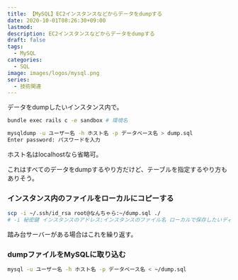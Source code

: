 ```yaml
---
title: 【MySQL】EC2インスタンスなどからデータをdumpする
date: 2020-10-01T08:26:30+09:00
lastmod:
description: EC2インスタンスなどからデータをdumpする
draft: false
tags:
  - MySQL
categories:
  - SQL
image: images/logos/mysql.png
series:
  - 技術関連
---
```


データをdumpしたいインスタンス内で。

```sh:インスタンス内..sh
bundle exec rails c -e sandbox # 環境名

mysqldump -u ユーザー名 -h ホスト名 -p データベース名 > dump.sql
Enter password: パスワードを入力
```

ホスト名はlocalhostなら省略可。

これはすべてのデータをdumpするやり方だけど、テーブルを指定するやり方もありそう。

### インスタンス内のファイルをローカルにコピーする

```sh:ローカル..sh
scp -i ~/.ssh/id_rsa root@なんちゃら:~/dump.sql ./
# -i 秘密鍵 インスタンスのアドレス:インスタンスのファイル名 ローカルで保存したいディレクトリ名
```

踏み台サーバーがある場合はこれを繰り返す。

### dumpファイルをMySQLに取り込む

```sh
mysql -u ユーザー名 -h ホスト名 -p データベース名 < ~/dump.sql
```
